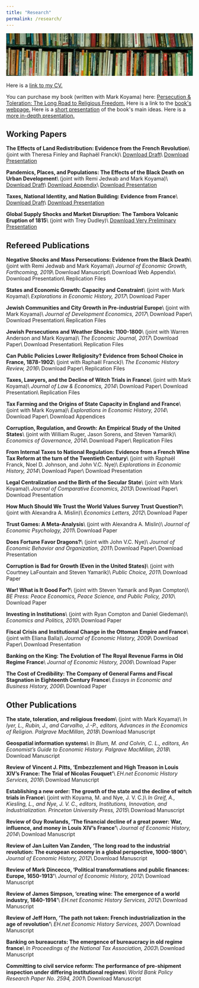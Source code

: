 ```yaml
---
title: "Research"
permalink: /research/
---
```


![books](/assets/images/books.jpg)

Here is a [link to my CV.](https://github.com/noeldjohnson/Current_CV/raw/master/Johnson%20CV_Current.pdf)

You can purchase my book (written with Mark Koyama) here: [Persecution & Toleration: The Long Road to Religious Freedom.](https://www.amazon.com/gp/product/1108441165/ref=dbs_a_def_rwt_bibl_vppi_i0) Here is a link to the [book's webpage.](https://persecutionandtoleration.com/) Here is a [short presentation](https://www.dropbox.com/s/eguyx1z3x9ykd0i/PPE.pdf?dl=0) of the book's main ideas. Here is a [more in-depth presentation.](https://www.dropbox.com/s/br6433n8pb3imly/Paris%20Lectures.pdf?dl=0)

## Working Papers

**The Effects of Land Redistribution: Evidence from the French Revolution**\\
(joint with Theresa Finley and Raphaël Franck)\\
[Download Draft](https://www.dropbox.com/s/hfo62xyn55b4bu3/Draft34_JLE_Rev.pdf?dl=0)\\
[Download Presentation](https://www.dropbox.com/s/cdlg28b0dbixlb8/Paris1%20Confiscations%20Presentation.pdf?dl=0)

**Pandemics, Places, and Populations:  The Effects of the Black Death on Urban Development**\\
(joint with Remi Jedwab and Mark Koyama)\\
[Download Draft](https://www.dropbox.com/s/ja0zbsiu0f9eyt4/JJK_Draft_02092019.pdf?dl=0)\\
[Download Appendix](https://www.dropbox.com/s/w6b2w4pmsi5odda/JJK_WebAppx_02092019.pdf?dl=0)\\
[Download Presentation](https://www.dropbox.com/s/wf5yrsagpzq2ghs/BD_Bocconi.pdf?dl=0)

**Taxes, National Identity, and Nation Building:  Evidence from France**\\
[Download Draft](https://www.dropbox.com/s/vtdek1ym584dww7/CTR_AbuDhabi_March_2019.pdf?dl=0)\\
[Download Presentation](https://www.dropbox.com/s/vkd3wlwoirgiv5i/CTR_Presentation_NYUAbuDhabi.pdf?dl=0)

**Global Supply Shocks and Market Disruption: The Tambora Volcanic Eruption of 1815**\\ (joint with Trey Dudley)\\
[Download Very Preliminary Presentation](https://www.dropbox.com/s/z7hoaun4mud5zs3/Tambora%20Class%20Presentation.pdf?dl=0)

## Refereed Publications

**Negative Shocks and Mass Persecutions: Evidence from the Black Death**\\
(joint with Remi Jedwab and Mark Koyama)\\
*Journal of Economic Growth, Forthcoming, 2019*\\
Download Manuscript\\
Download Web Appendix\\
Download Presentation\\
Replication Files

**States and Economic Growth: Capacity and Constraint**\\
(joint with Mark Koyama)\\
*Explorations in Economic History, 2017*\\
Download Paper

**Jewish Communities and City Growth in Pre-industrial Europe**\\
(joint with Mark Koyama)\\
*Journal of Development Economics, 2017*\\
Download Paper\\
Download Presentation\\
Replication Files

**Jewish Persecutions and Weather Shocks: 1100-1800**\\
(joint with Warren Anderson and Mark Koyama)\\
*The Economic Journal, 2017*\\
Download Paper\\
Download Presentation\\
Replication Files

**Can Public Policies Lower Religiosity? Evidence from School Choice in France, 1878-1902**\\
(joint with Raphaël Franck)\\
*The Economic History Review, 2016*\\
Download Paper\\
Replication Files

**Taxes, Lawyers, and the Decline of Witch Trials in France**\\
(joint with Mark Koyama)\\
*Journal of Law & Economics, 2014*\\
Download Paper\\
Download Presentation\\
Replication Files

**Tax Farming and the Origins of State Capacity in England and France**\\
(joint with Mark Koyama)\\
*Explorations in Economic History, 2014*\\
Download Paper\\
Download Appendices

**Corruption, Regulation, and Growth:  An Empirical  Study of the United States**\\
(joint with William Ruger, Jason Sorens, and Steven Yamarik)\\
*Economics of Governance, 2014*\\
Download Paper\\
Replication Files

**From Internal Taxes to National Regulation:  Evidence from a French Wine Tax Reform at the turn of the Twentieth Century**\\
(joint with Raphaël Franck, Noel D. Johnson, and John V.C. Nye)\\
*Explorations in Economic History, 2014*\\
Download Paper\\
Download Presentation

**Legal Centralization and the Birth of the Secular State**\\
(joint with Mark Koyama)\\
*Journal of Comparative Economics, 2013*\\
Download Paper\\
Download Presentation

**How Much Should We Trust the World Values Survey Trust Question?**\\
(joint with Alexandra A. Mislin)\\
*Economics Letters, 2012*\\
Download Paper

**Trust Games: A Meta-Analysis**\\
(joint with Alexandra A. Mislin)\\
*Journal of Economic Psychology, 2011*\\
Download Paper

**Does Fortune Favor Dragons?**\\
(joint with John V.C. Nye)\\
*Journal of Economic Behavior and Organization, 2011*\\
Download Paper\\
Download Presentation

**Corruption is Bad for Growth (Even in the United States)**\\
(joint with Courtney LaFountain and Steven Yamarik)\\
*Public Choice, 2011*\\
Download Paper

**War! What is It Good For?**\\
(joint with Steven Yamarik and Ryan Compton)\\
*BE Press: Peace Economics, Peace Science, and Public Policy, 2010*\\
Download Paper

**Investing in Institutions**\\
(joint with Ryan Compton and Daniel Giedeman)\\
*Economics and Politics, 2010*\\
Download Paper

**Fiscal Crisis and Institutional Change in the Ottoman Empire and France**\\
(joint with Eliana Balla)\\
*Journal of Economic History, 2009*\\
Download Paper\\
Download Presentation

**Banking on the King: The Evolution of The Royal Revenue Farms in Old Regime France**\\
*Journal of Economic History, 2006*\\
Download Paper

**The Cost of Credibility: The Company of General Farms and Fiscal Stagnation in Eighteenth Century France**\\
*Essays in Economic and Business History, 2006*\\
Download Paper

## Other Publications

**The state, toleration, and religious freedom**\\
(joint with Mark Koyama)\\
*In Iyer, L., Rubin, J., and Carvalho, J.-P., editors, Advances in the Economics of
Religion. Palgrave MacMillan, 2018*\\
Download Manuscript

**Geospatial information systems**\\
*In Blum, M. and Colvin, C. L., editors, An Economist’s Guide to Economic History. Palgrave MacMillan, 2018*\\
Download Manuscript

**Review of Vincent J. Pitts, ‘Embezzlement and High Treason in Louis XIV’s France: The Trial of Nicolas Fouquet’**\\
*EH.net Economic History Services, 2016*\\
Download Manuscript

**Establishing a new order: The growth of the state and the decline of witch trials in France**\\
(joint with Koyama, M. and Nye, J. V. C.)\\
*In Greif, A., Kiesling, L., and Nye, J. V. C., editors, Institutions, Innovation, and Industrialization. Princeton University Press, 2015*\\
Download Manuscript

**Review of Guy Rowlands, ‘The financial decline of a great power: War, influence, and money in Louis XIV’s France’**\\
*Journal of Economic History, 2014*\\
Download Manuscript

**Review of Jan Luiten Van Zanden, ‘The long road to the industrial revolution: The european economy in a global perspective, 1000-1800’**\\
*Journal of Economic History, 2012*\\
Download Manuscript

**Review of Mark Dincecco, ‘Political transformations and public finances: Europe, 1650-1913'**\\
*Journal of Economic History, 2012*\\
Download Manuscript

**Review of James Simpson, ‘creating wine: The emergence of a world industry, 1840-1914’**\\
*EH.net Economic History Services, 2012*\\
Download Manuscript

**Review of Jeff Horn, ‘The path not taken: French industrialization in the age of revolution’**\\
*EH.net Economic History Services, 2007*\\
Download Manuscript

**Banking on bureaucrats: The emergence of bureaucracy in old regime france**\\
*In Proceedings of the National Tax Association, 2003*\\
Download Manuscript

**Committing to civil service reform: The performance of pre-shipment inspection under differing institutional regimes**\\
*World Bank Policy Research Paper No. 2594, 2001*\\
Download Manuscript
